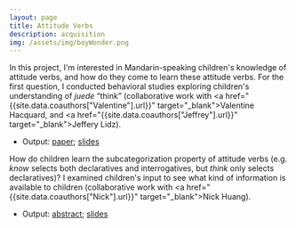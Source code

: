 ```yaml
---
layout: page
title: Attitude Verbs
description: acquisition
img: /assets/img/boyWonder.png
---
```

In this project, I'm interested in Mandarin-speaking children's knowledge of attitude verbs, and how do they come to learn these attitude verbs. For the first question, I conducted behavioral studies exploring children's understanding of *juede* “think” (collaborative work with <a href="{{site.data.coauthors["Valentine"].url}}" target="_blank">Valentine Hacquard</a>, and <a href="{{site.data.coauthors["Jeffrey"].url}}" target="_blank">Jeffery Lidz</a>). 

- Output: [paper](http://www.lingref.com/bucld/45/BUCLD45-23.pdf); [slides](https://osf.io/cy79q/)

How do children learn the subcategorization property of attitude verbs (e.g. *know* selects both declaratives and interrogatives, but *think* only selects declaratives)? I examined children's input to see what kind of information is available to children (collaborative work with <a href="{{site.data.coauthors["Nick"].url}}" target="_blank">Nick Huang</a>).

- Output: [abstract](../assets/pdf/WHattitude_abstract.pdf); [slides](../assets/pdf/Questionhood_abstract_LSA.pdf)
